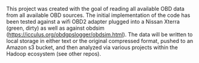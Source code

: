 This project was created with the goal of reading all available OBD data from all available OBD sources. The initial implementation of the code has been tested against a wifi OBD2 adapter plugged into a Nissan Xterra (green, dirty) as well as against obdsim (https://icculus.org/obdgpslogger/obdsim.html). The data will be written to local storage in either text or the original compressed format, pushed to an Amazon s3 bucket, and then analyzed via various projects within the Hadoop ecosystem (see other repos).
